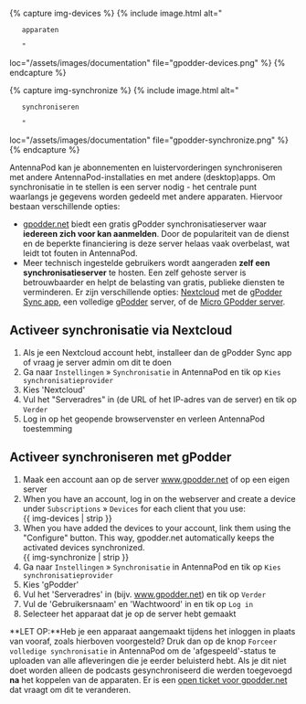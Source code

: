 {% capture img-devices %} {% include image.html alt="

       apparaten

       "

loc="/assets/images/documentation" file="gpodder-devices.png" %} {% endcapture %}

{% capture img-synchronize %} {% include image.html alt="

       synchroniseren

       "

loc="/assets/images/documentation" file="gpodder-synchronize.png" %} {% endcapture %}

AntennaPod kan je abonnementen en luistervorderingen synchroniseren met andere AntennaPod-installaties en met andere (desktop)apps. Om synchronisatie in te stellen is een server nodig - het centrale punt waarlangs je gegevens worden gedeeld met andere apparaten. Hiervoor bestaan verschillende opties:

* [gpodder.net](https://gpodder.net/) biedt een gratis gPodder synchronisatieserver waar **iedereen zich voor kan aanmelden**. Door de populariteit van de dienst en de beperkte financiering is deze server helaas vaak overbelast, wat leidt tot fouten in AntennaPod.
* Meer technisch ingestelde gebruikers wordt aangeraden **zelf een synchronisatieserver** te hosten. Een zelf gehoste server is betrouwbaarder en helpt de belasting van gratis, publieke diensten te verminderen. Er zijn verschillende opties: [Nextcloud](https://nextcloud.com/install/#instructions-server) met de [gPodder Sync app](https://apps.nextcloud.com/apps/gpoddersync), een volledige [gPodder](https://gpoddernet.readthedocs.io/en/latest/dev/installation.html) server, of de [Micro GPodder server](https://github.com/bohwaz/micro-gpodder-server).

## Activeer synchronisatie via Nextcloud

1. Als je een Nextcloud account hebt, installeer dan de gPodder Sync app of vraag je server admin om dit te doen
1. Ga naar `Instellingen` » `Synchronisatie` in AntennaPod en tik op `Kies synchronisatieprovider`
1. Kies 'Nextcloud'
1. Vul het "Serveradres" in (de URL of het IP-adres van de server) en tik op `Verder `
1. Log in op het geopende browservenster en verleen AntennaPod toestemming

## Activeer synchroniseren met gPodder

1. Maak een account aan op de server www.gpodder.net of op een eigen server
1. When you have an account, log in on the webserver and create a device under `Subscriptions` » `Devices` for each client that you use:<br />{{ img-devices | strip }}
1. When you have added the devices to your account, link them using the "Configure" button. This way, gpodder.net automatically keeps the activated devices synchronized.<br />{{ img-synchronize | strip }}
1. Ga naar `Instellingen` » `Synchronisatie` in AntennaPod en tik op `Kies synchronisatieprovider`
1. Kies 'gPodder'
1. Vul het 'Serveradres' in (bijv. www.gpodder.net) en tik op `Verder `
1. Vul de 'Gebruikersnaam' en 'Wachtwoord' in en tik op `Log in`
1. Selecteer het apparaat dat je op de server hebt gemaakt

**LET OP:**Heb je een apparaat aangemaakt tijdens het inloggen in plaats van vooraf, zoals hierboven voorgesteld? Druk dan op de knop `Forceer volledige synchronisatie` in AntennaPod om de 'afgespeeld'-status te uploaden van alle afleveringen die je eerder beluisterd hebt. Als je dit niet doet worden alleen de podcasts gesynchroniseerd die werden toegevoegd **na** het koppelen van de apparaten. Er is een [open ticket voor gpodder.net](https://github.com/gpodder/mygpo/issues/388) dat vraagt om dit te veranderen.

